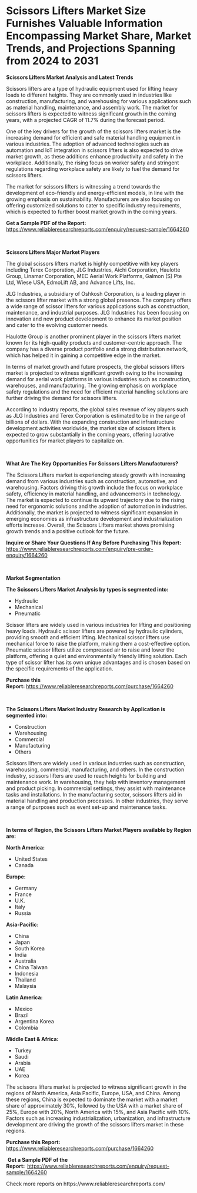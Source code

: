 <p><h1>Scissors Lifters Market Size Furnishes Valuable Information Encompassing Market Share, Market Trends, and Projections Spanning from 2024 to 2031</h1></p><p><strong>Scissors Lifters Market Analysis and Latest Trends</strong></p>
<p><p>Scissors lifters are a type of hydraulic equipment used for lifting heavy loads to different heights. They are commonly used in industries like construction, manufacturing, and warehousing for various applications such as material handling, maintenance, and assembly work. The market for scissors lifters is expected to witness significant growth in the coming years, with a projected CAGR of 11.7% during the forecast period.</p><p>One of the key drivers for the growth of the scissors lifters market is the increasing demand for efficient and safe material handling equipment in various industries. The adoption of advanced technologies such as automation and IoT integration in scissors lifters is also expected to drive market growth, as these additions enhance productivity and safety in the workplace. Additionally, the rising focus on worker safety and stringent regulations regarding workplace safety are likely to fuel the demand for scissors lifters.</p><p>The market for scissors lifters is witnessing a trend towards the development of eco-friendly and energy-efficient models, in line with the growing emphasis on sustainability. Manufacturers are also focusing on offering customized solutions to cater to specific industry requirements, which is expected to further boost market growth in the coming years.</p></p>
<p><strong>Get a Sample PDF of the Report:&nbsp;</strong> <a href="https://www.reliableresearchreports.com/enquiry/request-sample/1664260">https://www.reliableresearchreports.com/enquiry/request-sample/1664260</a></p>
<p>&nbsp;</p>
<p><strong>Scissors Lifters Major Market Players</strong></p>
<p><p>The global scissors lifters market is highly competitive with key players including Terex Corporation, JLG Industries, Aichi Corporation, Haulotte Group, Linamar Corporation, MEC Aerial Work Platforms, Galmon (S) Pte Ltd, Wiese USA, EdmoLift AB, and Advance Lifts, Inc.</p><p>JLG Industries, a subsidiary of Oshkosh Corporation, is a leading player in the scissors lifter market with a strong global presence. The company offers a wide range of scissor lifters for various applications such as construction, maintenance, and industrial purposes. JLG Industries has been focusing on innovation and new product development to enhance its market position and cater to the evolving customer needs.</p><p>Haulotte Group is another prominent player in the scissors lifters market known for its high-quality products and customer-centric approach. The company has a diverse product portfolio and a strong distribution network, which has helped it in gaining a competitive edge in the market.</p><p>In terms of market growth and future prospects, the global scissors lifters market is projected to witness significant growth owing to the increasing demand for aerial work platforms in various industries such as construction, warehouses, and manufacturing. The growing emphasis on workplace safety regulations and the need for efficient material handling solutions are further driving the demand for scissors lifters.</p><p>According to industry reports, the global sales revenue of key players such as JLG Industries and Terex Corporation is estimated to be in the range of billions of dollars. With the expanding construction and infrastructure development activities worldwide, the market size of scissors lifters is expected to grow substantially in the coming years, offering lucrative opportunities for market players to capitalize on.</p></p>
<p>&nbsp;</p>
<p><strong>What Are The Key Opportunities For Scissors Lifters Manufacturers?</strong></p>
<p><p>The Scissors Lifters market is experiencing steady growth with increasing demand from various industries such as construction, automotive, and warehousing. Factors driving this growth include the focus on workplace safety, efficiency in material handling, and advancements in technology. The market is expected to continue its upward trajectory due to the rising need for ergonomic solutions and the adoption of automation in industries. Additionally, the market is projected to witness significant expansion in emerging economies as infrastructure development and industrialization efforts increase. Overall, the Scissors Lifters market shows promising growth trends and a positive outlook for the future.</p></p>
<p><strong>Inquire or Share Your Questions If Any Before Purchasing This Report:</strong> <a href="https://www.reliableresearchreports.com/enquiry/pre-order-enquiry/1664260">https://www.reliableresearchreports.com/enquiry/pre-order-enquiry/1664260</a></p>
<p>&nbsp;</p>
<p><strong>Market Segmentation</strong></p>
<p><strong>The Scissors Lifters Market Analysis by types is segmented into:</strong></p>
<p><ul><li>Hydraulic</li><li>Mechanical</li><li>Pneumatic</li></ul></p>
<p><p>Scissor lifters are widely used in various industries for lifting and positioning heavy loads. Hydraulic scissor lifters are powered by hydraulic cylinders, providing smooth and efficient lifting. Mechanical scissor lifters use mechanical force to raise the platform, making them a cost-effective option. Pneumatic scissor lifters utilize compressed air to raise and lower the platform, offering a quiet and environmentally friendly lifting solution. Each type of scissor lifter has its own unique advantages and is chosen based on the specific requirements of the application.</p></p>
<p><strong>Purchase this Report:&nbsp;</strong><a href="https://www.reliableresearchreports.com/purchase/1664260">https://www.reliableresearchreports.com/purchase/1664260</a></p>
<p>&nbsp;</p>
<p><strong>The Scissors Lifters Market Industry Research by Application is segmented into:</strong></p>
<p><ul><li>Construction</li><li>Warehousing</li><li>Commercial</li><li>Manufacturing</li><li>Others</li></ul></p>
<p><p>Scissors lifters are widely used in various industries such as construction, warehousing, commercial, manufacturing, and others. In the construction industry, scissors lifters are used to reach heights for building and maintenance work. In warehousing, they help with inventory management and product picking. In commercial settings, they assist with maintenance tasks and installations. In the manufacturing sector, scissors lifters aid in material handling and production processes. In other industries, they serve a range of purposes such as event set-up and maintenance tasks.</p></p>
<p>&nbsp;</p>
<p><strong>In terms of Region, the Scissors Lifters Market Players available by Region are:</strong></p>
<p>
    <p> <strong> North America: </strong>
        <ul>
            <li>United States</li>
            <li>Canada</li>
        </ul>
        </p> 
    <p> <strong> Europe: </strong>
        <ul>
            <li>Germany</li>
            <li>France</li>
            <li>U.K.</li>
            <li>Italy</li>
            <li>Russia</li>
        </ul>
        </p> 
    <p> <strong> Asia-Pacific: </strong>
        <ul>
            <li>China</li>
            <li>Japan</li>
            <li>South Korea</li>
            <li>India</li>
            <li>Australia</li>
            <li>China Taiwan</li>
            <li>Indonesia</li>
            <li>Thailand</li>
            <li>Malaysia</li>
        </ul>
        </p> 
    <p> <strong> Latin America: </strong>
        <ul>
            <li>Mexico</li>
            <li>Brazil</li>
            <li>Argentina Korea</li>
            <li>Colombia</li>
        </ul>
        </p> 
    <p> <strong> Middle East & Africa: </strong>
        <ul>
            <li>Turkey</li>
            <li>Saudi</li>
            <li>Arabia</li>
            <li>UAE</li>
            <li>Korea</li>
        </ul>
    </p>
    </p>
<p><p>The scissors lifters market is projected to witness significant growth in the regions of North America, Asia Pacific, Europe, USA, and China. Among these regions, China is expected to dominate the market with a market share of approximately 30%, followed by the USA with a market share of 25%, Europe with 20%, North America with 15%, and Asia Pacific with 10%. Factors such as increasing industrialization, urbanization, and infrastructure development are driving the growth of the scissors lifters market in these regions.</p></p>
<p><strong>Purchase this Report: </strong><a href="https://www.reliableresearchreports.com/purchase/1664260">https://www.reliableresearchreports.com/purchase/1664260</a></p>
<p>&nbsp;<strong>Get a Sample PDF of the Report:&nbsp;&nbsp;</strong><a href="https://www.reliableresearchreports.com/enquiry/request-sample/1664260">https://www.reliableresearchreports.com/enquiry/request-sample/1664260</a></p>
<p><strong></strong></p>
<p>Check more reports on https://www.reliableresearchreports.com/</p>